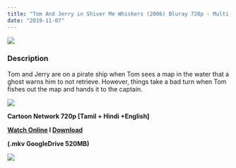 ```yaml
---
title: "Tom And Jerry in Shiver Me Whiskers (2006) Bluray 720p - Multi Aud [Tamil + Hindi +English] - x264 - Esub - 500MB"
date: "2019-11-07"
---
```


[![](https://1.bp.blogspot.com/-Sb2ZqeVRvrg/XUaVmMz8uMI/AAAAAAAAAp4/OxQ-YL2u0-EcIiuievFfvT81Xpp6At3qwCLcBGAs/s640/x1080-Q3W.jpg)](https://1.bp.blogspot.com/-Sb2ZqeVRvrg/XUaVmMz8uMI/AAAAAAAAAp4/OxQ-YL2u0-EcIiuievFfvT81Xpp6At3qwCLcBGAs/s1600/x1080-Q3W.jpg)

### Description

Tom and Jerry are on a pirate ship when Tom sees a map in the water that a ghost warns him to not retrieve. However, things take a bad turn when Tom fishes out the map and hands it to the captain.

[![](https://1.bp.blogspot.com/-fai1ZuUwnbA/XIjy2aT4irI/AAAAAAAAANw/WFW0YRK47_8GLAt3pPBSzBk0GJA6Mk5fgCPcBGAYYCw/s1600/torrborder.gif)](https://1.bp.blogspot.com/-fai1ZuUwnbA/XIjy2aT4irI/AAAAAAAAANw/WFW0YRK47_8GLAt3pPBSzBk0GJA6Mk5fgCPcBGAYYCw/s1600/torrborder.gif)

**Cartoon Network 720p \[Tamil + Hindi +English\]**

**[Watch Online](https://toonnetworktamilvideos.blogspot.com/p/tom-and-jerry-in-shiver-me-whiskers-2006.html) I [Download](https://drive.google.com/file/d/1_EZU5jHjcZucUAHIcXszn3RvCitAl0OK/view)**

**(.mkv GoogleDrive 520MB)**

[![](https://1.bp.blogspot.com/-fai1ZuUwnbA/XIjy2aT4irI/AAAAAAAAANw/WFW0YRK47_8GLAt3pPBSzBk0GJA6Mk5fgCPcBGAYYCw/s1600/torrborder.gif)](https://1.bp.blogspot.com/-fai1ZuUwnbA/XIjy2aT4irI/AAAAAAAAANw/WFW0YRK47_8GLAt3pPBSzBk0GJA6Mk5fgCPcBGAYYCw/s1600/torrborder.gif)

